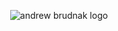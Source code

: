 <p align="center">
  <img src="https://github.com/brudnak/brudnak/blob/main/img/andrewbrudnak.png" alt="andrew brudnak logo" />
</p>